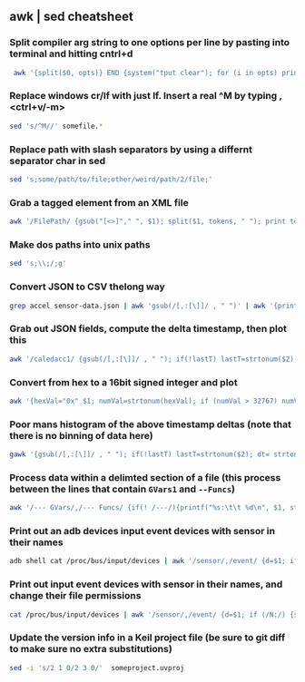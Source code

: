 ## awk | sed cheatsheet


### Split compiler arg string to one options per line by pasting into terminal and hitting cntrl+d

```bash
 awk '{split($0, opts)} END {system("tput clear"); for (i in opts) print opts[i] }'
  ```

### Replace windows cr/lf with just lf. Insert a real ^M by typing ,<ctrl+v/-m>

  ```bash
 sed 's/^M//' somefile.*
  ```

### Replace path with slash separators by using a differnt separator char in sed
  
  ```bash
 sed 's;some/path/to/file;other/weird/path/2/file;' 
  ```

### Grab a tagged element from an XML file 

  ```bash
 awk '/FilePath/ {gsub("[<>]"," ", $1); split($1, tokens, " "); print tokens[2]}' montana-project.uvproj```
  ```

### Make dos paths into unix paths
  
```bash
sed 's;\\;/;g'
 ```

### Convert JSON to CSV thelong way
  
```bash
grep accel sensor-data.json | awk 'gsub(/[,:[\]]/ , " ")' | awk '{printf("%s, %s, %s, %s\n", $2, $4, $5, $6)}' > accel-data.csv
  ```

### Grab out JSON fields,  compute the delta timestamp, then plot this

  ```bash
 awk '/caledacc1/ {gsub(/[,:[\]]/ , " "); if(!lastT) lastT=strtonum($2); dt= strtonum($2) - lastT; lastT=strtonum($2); print inc++ " " dt}' ~/Downloads/emb-70.csd | gnuplot -p  -e "plot '-' with lines;"
```
  
### Convert from hex to a 16bit signed integer and plot
  
```bash
awk '{hexVal="0x" $1; numVal=strtonum(hexVal); if (numVal > 32767) numVal=numVal-65536; print i++ "   " numVal "  " hexVal; }' axu-62.dat  | gnuplot -p  -e "plot '-' with lines;"
```
  
### Poor mans histogram of the above timestamp deltas (note that there is no binning of data here)

  ```bash
 gawk '{gsub(/[,:[\]]/ , " "); if(!lastT) lastT=strtonum($2); dt= strtonum($2) - lastT; lastT=strtonum($2); print dt}' ra.csv | sort -n | uniq -c | gnuplot -p  -e "plot '-' u 2:1 with boxes;"
 ```
  
### Process data within a delimted section of a file (this process between the lines that contain `GVars1` and `--Funcs`)

  ```bash
 awk '/--- GVars/,/--- Funcs/ {if(! /---/){printf("%s:\t\t %d\n", $1, strtonum($3))} }'
  ```
### Print out an adb devices input event devices with sensor in their names

  ```bash
 adb shell cat /proc/bus/input/devices | awk '/sensor/,/event/ {d=$1; if (/N:/) {split($2,n,"=")}; if(/event/) {split($2,e,"="); print e[2] "\t" n[2];)}}'
  ```
### Print out input event devices with sensor in their names, and change their file permissions

  ```bash
 cat /proc/bus/input/devices | awk '/sensor/,/event/ {d=$1; if (/N:/) {split($2,n,"=")}; if(/event/) {split($2,e,"="); print e[2] "\t" n[2]; system("sudo chmod a+rw /dev/input/" e[2])}}'
  ```
### Update the version info in a Keil project file (be sure to git diff to make sure no extra substitutions)

  ```bash
 sed -i 's/2 1 0/2 3 0/'  someproject.uvproj 
